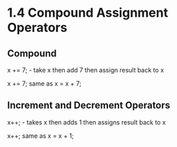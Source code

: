# 1.4 Compound Assignment Operators

## Compound
x += 7; - take x then add 7 then assign result back to x

x += 7; same as x = x + 7;

## Increment and Decrement Operators
x++; - takes x then adds 1 then assigns result back to x

x++; same as x = x + 1;